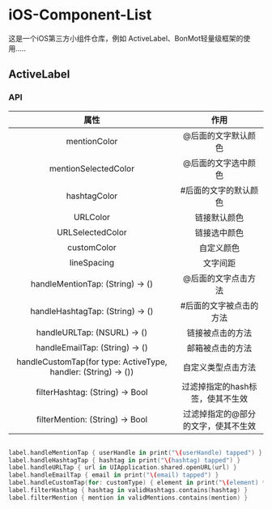 # iOS-Component-List

这是一个iOS第三方小组件仓库，例如 ActiveLabel、BonMot轻量级框架的使用.....

## ActiveLabel

### API

| 属性 | 作用 |
| :-: | :-: |
| mentionColor | @后面的文字默认颜色 |
| mentionSelectedColor | @后面的文字选中颜色 |
| hashtagColor | #后面的文字的默认颜色 |
| URLColor | 链接默认颜色 |
| URLSelectedColor | 链接选中颜色 |
| customColor | 自定义颜色 |
| lineSpacing | 文字间距 |
| handleMentionTap: (String) -> () | @后面的文字点击方法 |
| handleHashtagTap: (String) -> () | #后面的文字被点击的方法 |
| handleURLTap: (NSURL) -> () | 链接被点击的方法 |
| handleEmailTap: (String) -> () | 邮箱被点击的方法 |
| handleCustomTap(for type: ActiveType, handler: (String) -> ()) | 自定义类型点击方法 |
| filterHashtag: (String) -> Bool | 过滤掉指定的hash标签，使其不生效 |
| filterMention: (String) -> Bool | 过滤掉指定的@部分的文字，使其不生效 |

``` swift

label.handleMentionTap { userHandle in print("\(userHandle) tapped") }
label.handleHashtagTap { hashtag in print("\(hashtag) tapped") }
label.handleURLTap { url in UIApplication.shared.openURL(url) }
label.handleEmailTap { email in print("\(email) tapped") }
label.handleCustomTap(for: customType) { element in print("\(element) tapped") }
label.filterHashtag { hashtag in validHashtags.contains(hashtag) }
label.filterMention { mention in validMentions.contains(mention) }

```

